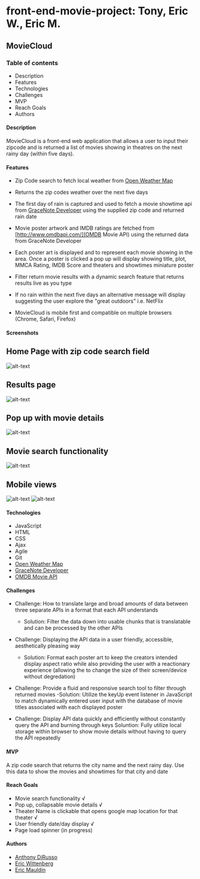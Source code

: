 # front-end-movie-project: Tony, Eric W., Eric M.

## MovieCloud

### Table of contents
* Description
* Features
* Technologies
* Challenges
* MVP
* Reach Goals
* Authors


#### Description
MovieCloud is a front-end web application that allows a user to input their zipcode and is returned a list of movies showing
in theatres on the next rainy day (within five days).

#### Features
* Zip Code search to fetch local weather from [Open Weather Map](https://openweathermap.org)
* Returns the zip codes weather over the next five days
* The first day of rain is captured and used to fetch a movie showtime api from
[GraceNote Developer](http://developer.tmsapi.com/) using the supplied zip code and returned rain date
* Movie poster artwork and IMDB ratings are fetched from [http://www.omdbapi.com/](OMDB Movie API) using the returned 
data from GraceNote Developer
* Each poster art is displayed and to represent each movie showing in the area. Once a poster is clicked a pop up will
display showing title, plot, MMCA Rating, IMDB Score and theaters and showtimes miniature poster

* Filter return movie results with a dynamic search feature that returns results live as you type

* If no rain within the next five days an alternative message will display suggesting the user explore the "great outdoors"
i.e. NetFlix
* MovieCloud is mobile first and compatible on multiple browsers (Chrome, Safari, Firefox)

#### Screenshots

## Home Page with zip code search field
![alt-text](https://raw.githubusercontent.com/ebwittenberg/front-end-movie-project/master/images/zip%20code.png)

## Results page
![alt-text](https://raw.githubusercontent.com/ebwittenberg/front-end-movie-project/master/images/main%20page.png)

## Pop up with movie details
![alt-text](https://raw.githubusercontent.com/ebwittenberg/front-end-movie-project/master/images/Screen%20Shot%202019-03-19%20at%2012.32.07%20PM.png)

## Movie search functionality
![alt-text](https://raw.githubusercontent.com/ebwittenberg/front-end-movie-project/master/images/search-functionality.png)

## Mobile views
![alt-text](https://raw.githubusercontent.com/ebwittenberg/front-end-movie-project/master/images/iPhone%20view.png)
![alt-text](https://raw.githubusercontent.com/ebwittenberg/front-end-movie-project/master/images/iPad%20view.png)

#### Technologies
- JavaScript
- HTML
- CSS
- Ajax
- Agile
- Git
- [Open Weather Map](https://openweathermap.org)
- [GraceNote Developer](http://developer.tmsapi.com/)
- [OMDB Movie API](http://www.omdbapi.com/)

#### Challenges
- Challenge: How to translate large and broad amounts of data between three separate APIs in a format that each API
understands
    - Solution: Filter the data down into usable chunks that is translatable and can be processed by the other APIs

- Challenge: Displaying the API data in a user friendly, accessible, aesthetically pleasing way
    - Solution: Format each poster art to keep the creators intended display aspect ratio while also providing the user
    with a reactionary experience (allowing the to change the size of their screen/device without degredation)
    
- Challenge: Provide a fluid and responsive search tool to filter through returned movies
    -Solution: Utilize the keyUp event listener in JavaScript to match dynamically entered user input with the database of
    movie titles associated with each displayed poster
    
- Challenge: Display API data quickly and efficiently without constantly query the API and burning through keys
    Soluntion: Fully utilize local storage within browser to show movie details without having to query the API repeatedly
    
#### MVP
A zip code search that returns the city name and the next rainy day. Use this data to show the movies and showtimes
for that city and date

#### Reach Goals
- Movie search functionality √
- Pop up, collapsable movie details √
- Theater Name is clickable that opens google map location for that theater √
- User friendly date/day display √
- Page load spinner (in progress)

#### Authors
- [Anthony DiRusso](https://github.com/A-DiRusso)
- [Eric Wittenberg](https://github.com/ebwittenberg)
- [Eric Mauldin](https://github.com/emauldin84)
